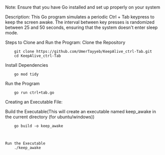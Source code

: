 Note:
Ensure that you have Go installed and set up properly on your system

Description:
This Go program simulates a periodic Ctrl + Tab keypress to keep the screen awake. The interval between key presses is randomized between 25 and 50 seconds, ensuring that the system doesn't enter sleep mode.

Steps to Clone and Run the Program:
Clone the Repository
        
        git clone https://github.com/UmerTayyeb/KeepAlive_ctrl-Tab.git
        cd KeepAlive_ctrl-Tab

Install Dependencies
        
        go mod tidy

Run the Program
        
        go run ctrl+tab.go


Creating an Executable File:

Build the Executable(This will create an executable named keep_awake in the current directory (for ubuntu/windows))
        
        go build -o keep_awake

            

    Run the Executable
        ./keep_awake